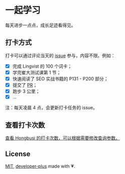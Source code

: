 # 一起学习

每天进步一点点，成长足迹看得见。

## 打卡方式

打卡可以通过评论当天的 [issue](https://github.com/developer-plus/learn-together/issues) 参与，内容不限。例如：

- [x] 完成 Lingvist 的 100 个词卡；
- [x] 学完崔大测试课第 1 节；
- [x] 快速阅读了 SEO 实战书籍的 P131 - P200 部分；
- [x] 提交了 [PR](https://github.com/natemoo-re/clack/pull/38)；
- [x] 跑步 3 公里；
- [x] ...

注：每天凌晨 4 点，会更新打卡任务的 issue。

## 查看打卡次数

[查看 Hongbusi 的打卡次数，可以根据需要修改查询参数。](https://github.com/developer-plus/learn-together/issues?q=is:issue+is:open+commenter:Hongbusi)

## License

[MIT](./LICENSE), [developer-plus](https://github.com/developer-plus) made with 💗.
